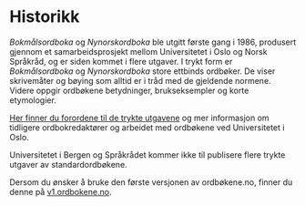 # Historikk
_Bokmålsordboka_ og _Nynorskordboka_ ble utgitt første gang i 1986, produsert gjennom et samarbeidsprosjekt mellom Universitetet i Oslo og Norsk Språkråd, og er siden kommet i flere utgaver. I trykt form er _Bokmålsordboka_ og _Nynorskordboka_ store ettbinds ordbøker. De viser skrivemåter og bøying som alltid er i tråd med de gjeldende normene. Videre oppgir ordbøkene betydninger, brukseksempler og korte etymologier.

[Her finner du forordene til de trykte utgavene](https://www.uib.no/sites/w3.uib.no/files/attachments/om_ordbokene.pdf) og mer informasjon om tidligere ordbokredaktører og arbeidet med ordbøkene ved Universitetet i Oslo.

Universitetet i Bergen og Språkrådet kommer ikke til publisere flere trykte utgaver av standardordbøkene.

Dersom du ønsker å bruke den første versjonen av ordbøkene.no, finner du denne på [v1.ordbokene.no](https://v1.ordbokene.no). 